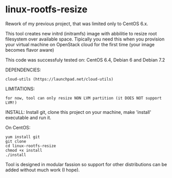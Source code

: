 linux-rootfs-resize
===================

Rework of my previous project, that was limited only to CentOS 6.x.

This tool creates new initrd (initramfs) image with abbilitie to resize root filesystem 
over available space. Tipically you need this when you provision your virtual machine on 
OpenStack cloud for the first time (your image becomes flavor aware)

This code was successfuly tested on: CentOS 6.4, Debian 6 and Debian 7.2

DEPENDENCIES:

    cloud-utils (https://launchpad.net/cloud-utils)

LIMITATIONS:

    for now, tool can only resize NON LVM partition (it DOES NOT support LVM!)

INSTALL: Install git, clone this project on your machine, make 'install' executable and run it.

On CentOS:

    yum install git
    git clone
    cd linux-rootfs-resize
    chmod +x install
    ./install

Tool is designed in modular fassion so support for other distributions can be added without much work (I hope).

